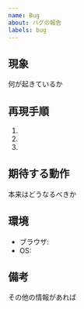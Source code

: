 ```yaml
---
name: Bug
about: バグの報告
labels: bug
---
```


## 現象
何が起きているか

## 再現手順
1. 
2. 
3. 

## 期待する動作
本来はどうなるべきか

## 環境
- ブラウザ:
- OS:

## 備考
その他の情報があれば
